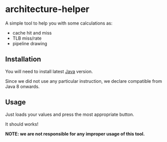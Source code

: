 # architecture-helper
A simple tool to help you with some calculations as:
- cache hit and miss
- TLB miss/rate
- pipeline drawing

## Installation
You will need to install latest [Java](https://www.java.com/en/download/) version.

Since we did not use any particular instruction, we declare compatible from Java 8 onwards.

## Usage
Just loads your values and press the most appropriate button.

It should works!

**NOTE: we are not responsible for any improper usage of this tool.**

